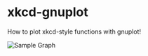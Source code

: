 xkcd-gnuplot
============

How to plot xkcd-style functions with gnuplot!

![Sample Graph](./xkcd.png)
